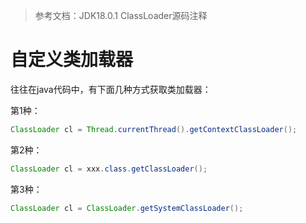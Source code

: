 
>参考文档：JDK18.0.1 ClassLoader源码注释










# 自定义类加载器






























往往在java代码中，有下面几种方式获取类加载器：

第1种：
```java
ClassLoader cl = Thread.currentThread().getContextClassLoader();
```
第2种：
```java
ClassLoader cl = xxx.class.getClassLoader();
```
第3种：
```java
ClassLoader cl = ClassLoader.getSystemClassLoader();
```